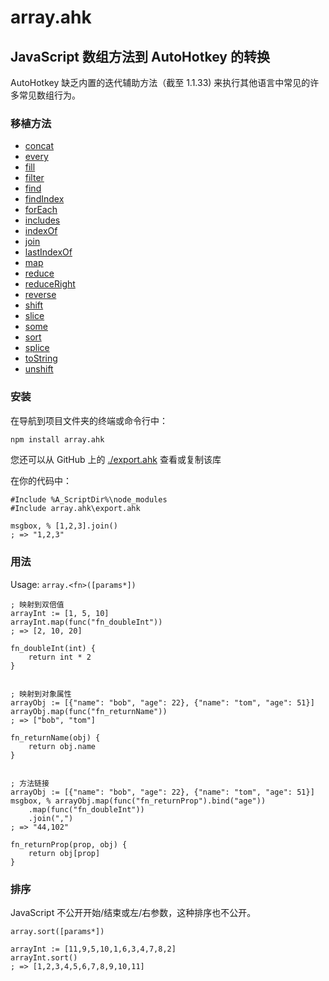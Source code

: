 # array.ahk
## JavaScript 数组方法到 AutoHotkey 的转换


AutoHotkey 缺乏内置的迭代辅助方法（截至 1.1.33) 来执行其他语言中常见的许多常见数组行为。

### 移植方法
* [concat](/zh/docs?id=concat)
* [every](/zh/docs?id=every)
* [fill](/zh/docs?id=fill)
* [filter](/zh/docs?id=filter)
* [find](/zh/docs?id=find)
* [findIndex](/zh/docs?id=findIndex)
* [forEach](/zh/docs?id=forEach)
* [includes](/zh/docs?id=includes)
* [indexOf](/zh/docs?id=indexOf)
* [join](/zh/docs?id=join)
* [lastIndexOf](/zh/docs?id=lastIndexOf)
* [map](/zh/docs?id=map)
* [reduce](/zh/docs?id=reduce)
* [reduceRight](/zh/docs?id=reduceRight)
* [reverse](/zh/docs?id=reverse)
* [shift](/zh/docs?id=shift)
* [slice](/zh/docs?id=slice)
* [some](/zh/docs?id=some)
* [sort](/zh/docs?id=sort)
* [splice](/zh/docs?id=splice)
* [toString](/zh/docs?id=toString)
* [unshift](/zh/docs?id=unshift)

### 安装

在导航到项目文件夹的终端或命令行中：

```bash
npm install array.ahk
```
您还可以从 GitHub 上的 [./export.ahk](https://raw.githubusercontent.com/chunjee/array.ahk/master/export.ahk) 查看或复制该库


在你的代码中：

```autohotkey
#Include %A_ScriptDir%\node_modules
#Include array.ahk\export.ahk

msgbox, % [1,2,3].join()
; => "1,2,3"
```

### 用法

Usage: `array.<fn>([params*])`
```autohotkey
; 映射到双倍值
arrayInt := [1, 5, 10]
arrayInt.map(func("fn_doubleInt"))
; => [2, 10, 20]

fn_doubleInt(int) {
	return int * 2
}


; 映射到对象属性
arrayObj := [{"name": "bob", "age": 22}, {"name": "tom", "age": 51}]
arrayObj.map(func("fn_returnName"))
; => ["bob", "tom"]

fn_returnName(obj) {
	return obj.name
}


; 方法链接
arrayObj := [{"name": "bob", "age": 22}, {"name": "tom", "age": 51}]
msgbox, % arrayObj.map(func("fn_returnProp").bind("age"))
	.map(func("fn_doubleInt"))
	.join(",")
; => "44,102"

fn_returnProp(prop, obj) {
	return obj[prop]
}
```

### 排序

JavaScript 不公开开始/结束或左/右参数，这种排序也不公开。

`array.sort([params*])`
```autohotkey
arrayInt := [11,9,5,10,1,6,3,4,7,8,2]
arrayInt.sort()
; => [1,2,3,4,5,6,7,8,9,10,11]
```
